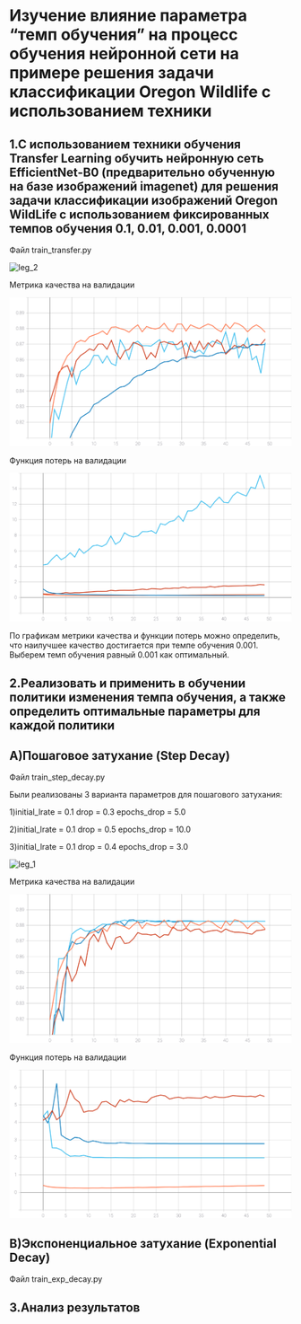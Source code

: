# Изучение влияние параметра “темп обучения” на процесс обучения нейронной сети на примере решения задачи классификации Oregon Wildlife с использованием техники
## 1.С использованием  техники обучения Transfer Learning обучить нейронную сеть EfficientNet-B0 (предварительно обученную на базе изображений imagenet) для решения задачи классификации изображений Oregon WildLife с использованием фиксированных темпов обучения 0.1, 0.01, 0.001, 0.0001
Файл train_transfer.py

![leg_2](https://user-images.githubusercontent.com/80068414/111864984-537fde80-8975-11eb-9733-20c220b1e233.png)

Метрика качества на валидации

![acc_1](https://github.com/EugenTrifonov/lab_3/blob/main/graph/epoch_categorical_accuracy.svg)

Функция потерь на валидации

![loss_1](https://github.com/EugenTrifonov/lab_3/blob/main/graph/epoch_loss.svg)

По графикам метрики качества и функции потерь можно определить, что наилучшее качество достигается при темпе обучения 0.001. Выберем темп обучения равный 0.001 как оптимальный.
## 2.Реализовать и применить в обучении политики изменения темпа обучения, а также определить оптимальные параметры для каждой политики
## A)Пошаговое затухание (Step Decay)
Файл train_step_decay.py

Были реализованы 3 варианта параметров для пошагового затухания:
 
 1)initial_lrate = 0.1
   drop = 0.3
   epochs_drop = 5.0
   
 2)initial_lrate = 0.1
   drop = 0.5
   epochs_drop = 10.0
   
 3)initial_lrate = 0.1
   drop = 0.4
   epochs_drop = 3.0
   
![leg_1](https://user-images.githubusercontent.com/80068414/111865770-02beb480-897a-11eb-8821-2c1f778f9fff.png)

Метрика качества на валидации

![acc_2](https://github.com/EugenTrifonov/lab_3/blob/main/graph/epoch_categorical_accuracy_step.svg)

Функция потерь на валидации

![loss_2](https://github.com/EugenTrifonov/lab_3/blob/main/graph/epoch_loss_step.svg)
## B)Экспоненциальное затухание (Exponential Decay)
Файл train_exp_decay.py

## 3.Анализ результатов

